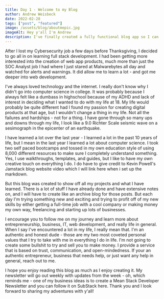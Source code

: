 ```yaml
---
title: Day 1 - Welcome to my Blog
author: Andrew Weisbeck
date: 2022-02-28
tags: ["post", "featured"]
image: /assets/blog/aboutmepic.jpg
imageAlt: Hey y'all I'm Andrew
description: I've finally created a fully functional blog app so I can share my daily updates on my web development career. I will eventually have to go backwards from Day 1 to catch up for all the stuff I've done up to today - hah!
---
```


After I lost my Cybersecurity job a few days before Thanksgiving, I decided to go all in on learning full stack development. I had been getting more interested into the creation of web app products, much more than just the SOC Analyst job I had where I just stared at Malwarebytes all day and watched for alerts and warnings. It did allow me to learn a lot - and got me deeper into web development.

I've always loved technology and the internet. I really don't know why I didn't go into computer science in college. It was probably because I always felt like a dumbass in highschool because of my ADHD and lack of interest in deciding what I wanted to do with my life at 18. My life would probably be quite different had I found my passion for creating digital products at that age, but I wouldn't change a thing in my life. Not all the failures and hardships - not for a thing. I have gone through so many ups and downs through my life, I look like a 9.0 Richter Scale seismic wave on a sesimograph in the epicenter of an earthquake.

I have learned a lot over the last year - I learned a lot in the past 10 years of life, but I mean in the last year I learned a lot about computer science. I took two self paced bootcamps and tossed in my own education style of using 8,000 different resources to make sure I completely understand something. Yes, I use walkthroughs, templates, and guides, but I like to have my own creative touch on everything I do. I do have to give credit to Kevin Powell's Jamstack blog website video which I will link here when i set up the markdown.

But this blog was created to show off all my projects and what I have learned. There is a lot of stuff I have already done and have extensive notes on, and I will have to create like an archive blog for those posts. But each day I'm trying something new and exciting and trying to profit off of my new skills by either getting a full-time job with a cool company or making money my own way, freelancing and starting up lots of businesses.

I encourage you to follow me on my journey and learn more about entrepreneurship, business, IT, web development, and really life in general. When I say I've encountered a lot in my life, I really mean that. I'm an authentic and honest dude - those are my two most coveted personal values that I try to take with me in everything I do in life. I'm not going to create some bullshit to try and sell you to make money. I provide a service that is based on trust, communication, and open-mindedness.  If your an authentic entrepreneur, business that needs help, or just want any help in general, reach out to me. 

I hope you enjoy reading this blog as much as I enjoy creating it. My newsletter will go out weekly with updates from the week - oh, which reminds me - one of my business ideas is to create a Mean Stack Developer Newsletter and you can follow it on SubStack here. Thank you and I look forward to sharing my adventures with y'all!